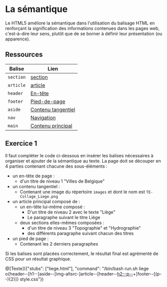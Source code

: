 # La sémantique
Le HTML5 améliore la sémantique dans l'utilisation du balisage HTML en renforçant la signification des informations contenues dans les pages web, c'est-à-dire leur sens, plutôt que de se borner à définir leur présentation (ou apparence).

## Ressources
|Balise|Lien|
|------|----|
|`section`|[section](https://www.w3schools.com/tags/tag_section.asp)|
|`article`|[article](https://www.w3schools.com/tags/tag_article.asp)|
|`header`|[En-tête](https://www.w3schools.com/tags/tag_header.asp)|
|`footer`|[Pied-de-page](https://www.w3schools.com/tags/tag_footer.asp)|
|`aside`|[Contenu tangentiel](https://www.w3schools.com/tags/tag_aside.asp)|
|`nav`|[Navigation](https://www.w3schools.com/tags/tag_nav.asp)|
|`main`|[Contenu principal](https://www.w3schools.com/tags/tag_main.asp)|

## Exercice 1
Il faut compléter le code ci-dessous en insérer les balises nécessaires à organiser et ajouter de la sémantique au texte.
La page doit se découper en 4 parties contenant chacune des sous-éléments :
- un en-tête de page :
	- d'un titre de niveau 1 "Villes de Belgique"
- un contenu tangentiel :
	- Contenant une image du répertoire `images` et dont le nom est `TE-Collage_Liege.png`
- un article principal composé de :
	- un en-tête lui-même composé :
		- D'un titre de niveau 2 avec le texte "Liège"
		- Le paragraphe suivant le titre Liège
	- deux sections elles-mêmes composées :
		- d'un titre de niveau 3 "Topographie" et "Hydrographie"
		- des différents paragraphe suivant chacun des titres
- un pied de page :
	- Contenant les 2 derniers paragraphes

Si les balises sont placées correctement, le résultat final est agrémenté de CSS pour un résultat graphique.

@[Texte]({"stubs": ["liege.html"], "command": "/bin/bash run.sh liege o{header--[h1--]aside--[img-altsrc-]article--[header--[h2--p--](section--[h3--(p--)+])+]footer--[(p--){2}]} style.css"})
